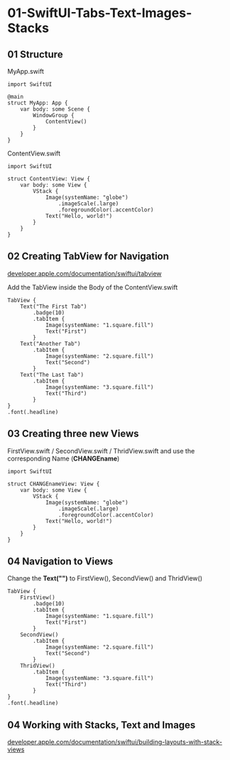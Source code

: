 # 01-SwiftUI-Tabs-Text-Images-Stacks

## 01 Structure

MyApp.swift
```
import SwiftUI

@main
struct MyApp: App {
    var body: some Scene {
        WindowGroup {
            ContentView()
        }
    }
}
```

ContentView.swift
```
import SwiftUI

struct ContentView: View {
    var body: some View {
        VStack {
            Image(systemName: "globe")
                .imageScale(.large)
                .foregroundColor(.accentColor)
            Text("Hello, world!")
        }
    }
}

```

## 02 Creating TabView for Navigation
[developer.apple.com/documentation/swiftui/tabview](https://developer.apple.com/documentation/swiftui/tabview)

Add the TabView inside the Body of the ContentView.swift
```
TabView {
    Text("The First Tab")
        .badge(10)
        .tabItem {
            Image(systemName: "1.square.fill")
            Text("First")
        }
    Text("Another Tab")
        .tabItem {
            Image(systemName: "2.square.fill")
            Text("Second")
        }
    Text("The Last Tab")
        .tabItem {
            Image(systemName: "3.square.fill")
            Text("Third")
        }
}
.font(.headline)
```




## 03 Creating three new Views

FirstView.swift / SecondView.swift / ThridView.swift and use the corresponding Name (**CHANGEname**)

```
import SwiftUI

struct CHANGEnameView: View {
    var body: some View {
        VStack {
            Image(systemName: "globe")
                .imageScale(.large)
                .foregroundColor(.accentColor)
            Text("Hello, world!")
        }
    }
}
```

## 04 Navigation to Views
Change the **Text("")** to FirstView(), SecondView() and ThridView()

```
TabView {
    FirstView()
        .badge(10)
        .tabItem {
            Image(systemName: "1.square.fill")
            Text("First")
        }
    SecondView()
        .tabItem {
            Image(systemName: "2.square.fill")
            Text("Second")
        }
    ThridView()
        .tabItem {
            Image(systemName: "3.square.fill")
            Text("Third")
        }
}
.font(.headline)
```


## 04 Working with Stacks, Text and Images
[developer.apple.com/documentation/swiftui/building-layouts-with-stack-views](https://developer.apple.com/documentation/swiftui/building-layouts-with-stack-views)

